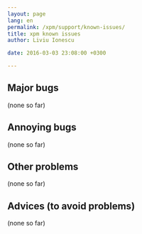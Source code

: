 ```yaml
---
layout: page
lang: en
permalink: /xpm/support/known-issues/
title: xpm known issues
author: Liviu Ionescu

date: 2016-03-03 23:08:00 +0300

---
```


## Major bugs

(none so far)

## Annoying bugs

(none so far)

## Other problems

(none so far)

## Advices (to avoid problems)

(none so far)

